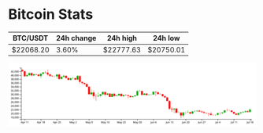 # Bitcoin Stats

BTC/USDT|24h change|24h high|24h low|
|---|---|---|---|
|$22068.20|3.60%|$22777.63|$20750.01|

<img src="./chart.svg">
